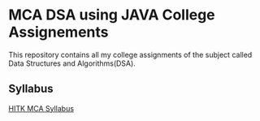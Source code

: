 # MCA DSA using JAVA College Assignements

This repository contains all my college assignments of the subject called Data Structures and Algorithms(DSA).

## Syllabus

[HITK MCA Syllabus](https://www.heritageit.edu/PDF/MCA_(2Years)_Jun-2021.pdf)